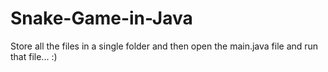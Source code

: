 # Snake-Game-in-Java

Store all the files in a single folder and then open the main.java file and run that file... :)
